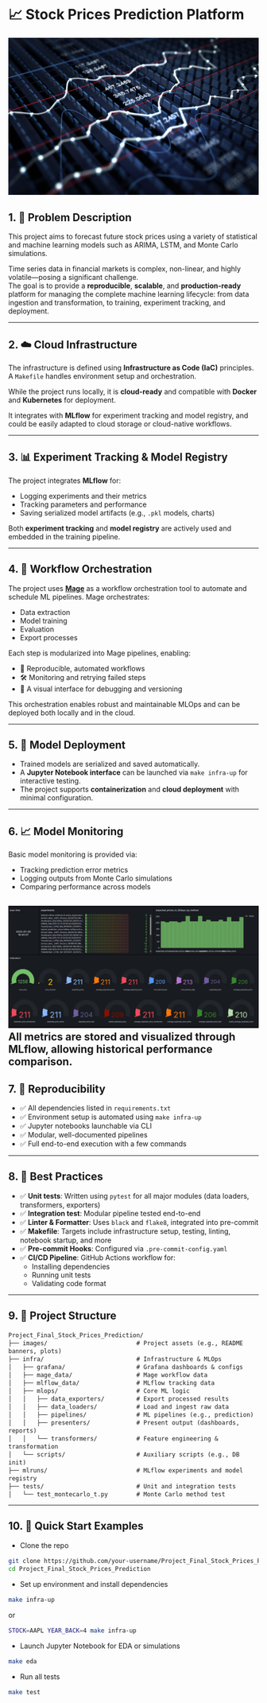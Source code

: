 # 📈 Stock Prices Prediction Platform
![Stock Prediction Banner](./images/stockprices.jpg)
## 1. 🧩 Problem Description

This project aims to forecast future stock prices using a variety of statistical and machine learning models such as ARIMA, LSTM, and Monte Carlo simulations.

Time series data in financial markets is complex, non-linear, and highly volatile—posing a significant challenge.  
The goal is to provide a **reproducible**, **scalable**, and **production-ready** platform for managing the complete machine learning lifecycle: from data ingestion and transformation, to training, experiment tracking, and deployment.

---

## 2. ☁️ Cloud Infrastructure

The infrastructure is defined using **Infrastructure as Code (IaC)** principles. A `Makefile` handles environment setup and orchestration.

While the project runs locally, it is **cloud-ready** and compatible with **Docker** and **Kubernetes** for deployment.

It integrates with **MLflow** for experiment tracking and model registry, and could be easily adapted to cloud storage or cloud-native workflows.

---

## 3. 📊 Experiment Tracking & Model Registry

The project integrates **MLflow** for:

- Logging experiments and their metrics
- Tracking parameters and performance
- Saving serialized model artifacts (e.g., `.pkl` models, charts)

Both **experiment tracking** and **model registry** are actively used and embedded in the training pipeline.

---

## 4. 🔁 Workflow Orchestration

The project uses **[Mage](https://www.mage.ai/)** as a workflow orchestration tool to automate and schedule ML pipelines. Mage orchestrates:

- Data extraction  
- Model training  
- Evaluation  
- Export processes  

Each step is modularized into Mage pipelines, enabling:

- 🔄 Reproducible, automated workflows  
- 🛠 Monitoring and retrying failed steps  
- 🧩 A visual interface for debugging and versioning  

This orchestration enables robust and maintainable MLOps and can be deployed both locally and in the cloud.

---

## 5. 🚀 Model Deployment

- Trained models are serialized and saved automatically.
- A **Jupyter Notebook interface** can be launched via `make infra-up` for interactive testing.
- The project supports **containerization** and **cloud deployment** with minimal configuration.

---

## 6. 📈 Model Monitoring

Basic model monitoring is provided via:

- Tracking prediction error metrics
- Logging outputs from Monte Carlo simulations
- Comparing performance across models

![Monitoring Banner](./images/dashboard.png)
All metrics are stored and visualized through **MLflow**, allowing historical performance comparison.
---

## 7. 🧪 Reproducibility

- ✅ All dependencies listed in `requirements.txt`
- ✅ Environment setup is automated using `make infra-up`
- ✅ Jupyter notebooks launchable via CLI
- ✅ Modular, well-documented pipelines
- ✅ Full end-to-end execution with a few commands

---

## 8. 🧠 Best Practices

- ✅ **Unit tests**: Written using `pytest` for all major modules (data loaders, transformers, exporters)
- ✅ **Integration test**: Modular pipeline tested end-to-end
- ✅ **Linter & Formatter**: Uses `black` and `flake8`, integrated into pre-commit
- ✅ **Makefile**: Targets include infrastructure setup, testing, linting, notebook startup, and more
- ✅ **Pre-commit Hooks**: Configured via `.pre-commit-config.yaml`
- ✅ **CI/CD Pipeline**: GitHub Actions workflow for:
  - Installing dependencies
  - Running unit tests
  - Validating code format

---
## 9. 📁 Project Structure
```plaintext
Project_Final_Stock_Prices_Prediction/
├── images/                         # Project assets (e.g., README banners, plots)
├── infra/                          # Infrastructure & MLOps
│   ├── grafana/                    # Grafana dashboards & configs
│   ├── mage_data/                  # Mage workflow data
│   ├── mlflow_data/                # MLflow tracking data
│   ├── mlops/                      # Core ML logic
│   │   ├── data_exporters/         # Export processed results
│   │   ├── data_loaders/           # Load and ingest raw data
│   │   ├── pipelines/              # ML pipelines (e.g., prediction)
│   │   ├── presenters/             # Present output (dashboards, reports)
│   │   └── transformers/           # Feature engineering & transformation
│   └── scripts/                    # Auxiliary scripts (e.g., DB init)
├── mlruns/                         # MLflow experiments and model registry
├── tests/                          # Unit and integration tests
│   └── test_montecarlo_t.py        # Monte Carlo method test
```
---
## 10. 🚀 Quick Start Examples
-  Clone the repo
```bash
git clone https://github.com/your-username/Project_Final_Stock_Prices_Prediction.git
cd Project_Final_Stock_Prices_Prediction
```
- Set up environment and install dependencies
```bash
make infra-up
```
or
```bash
STOCK=AAPL YEAR_BACK=4 make infra-up
```
- Launch Jupyter Notebook for EDA or simulations
```bash
make eda
```
- Run all tests
```bash
make test
```
